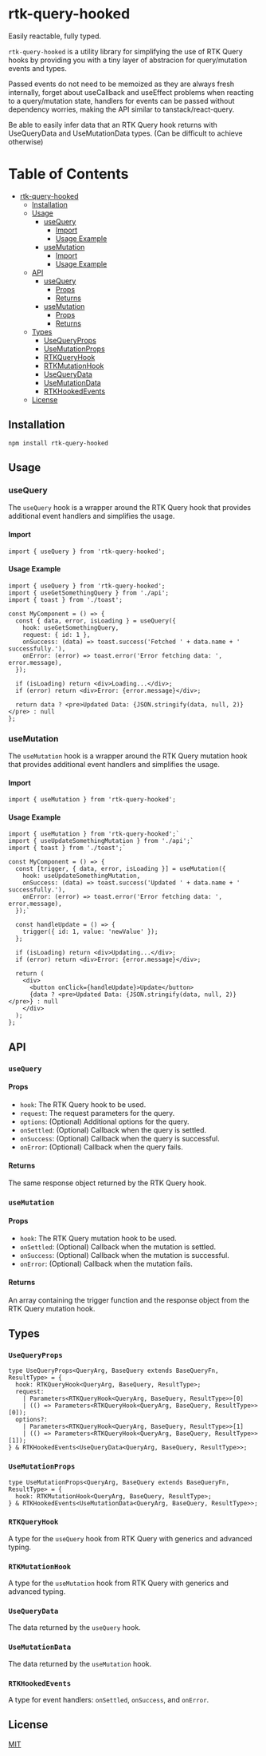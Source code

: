 # rtk-query-hooked

Easily reactable, fully typed.

`rtk-query-hooked` is a utility library for simplifying the use of RTK Query hooks by providing you with a tiny layer of abstracion for query/mutation events and types.

Passed events do not need to be memoized as they are always fresh internally, forget about useCallback and useEffect problems when reacting to a query/mutation state, handlers for events can be passed without dependency worries, making the API similar to tanstack/react-query.

Be able to easily infer data that an RTK Query hook returns with UseQueryData and UseMutationData types. (Can be difficult to achieve otherwise)

# Table of Contents

- [rtk-query-hooked](#rtk-query-hooked)
  - [Installation](#installation)
  - [Usage](#usage)
    - [useQuery](#usequery)
      - [Import](#import)
      - [Usage Example](#usage-example)
    - [useMutation](#usemutation)
      - [Import](#import-1)
      - [Usage Example](#usage-example-1)
  - [API](#api)
    - [useQuery](#usequery-1)
      - [Props](#props)
      - [Returns](#returns)
    - [useMutation](#usemutation-1)
      - [Props](#props-1)
      - [Returns](#returns-1)
  - [Types](#types)
    - [UseQueryProps](#usequeryprops)
    - [UseMutationProps](#usemutationprops)
    - [RTKQueryHook](#rtkqueryhook)
    - [RTKMutationHook](#rtkmutationhook)
    - [UseQueryData](#usequerydata)
    - [UseMutationData](#usemutationdata)
    - [RTKHookedEvents](#rtkhookedevents)
  - [License](#license)

## Installation

`npm install rtk-query-hooked`

## Usage

### useQuery

The `useQuery` hook is a wrapper around the RTK Query hook that provides additional event handlers and simplifies the usage.

#### Import

`import { useQuery } from 'rtk-query-hooked';`

#### Usage Example

```
import { useQuery } from 'rtk-query-hooked';
import { useGetSomethingQuery } from './api';
import { toast } from './toast';

const MyComponent = () => {
  const { data, error, isLoading } = useQuery({
    hook: useGetSomethingQuery,
    request: { id: 1 },
    onSuccess: (data) => toast.success('Fetched ' + data.name + ' successfully.'),
    onError: (error) => toast.error('Error fetching data: ', error.message),
  });

  if (isLoading) return <div>Loading...</div>;
  if (error) return <div>Error: {error.message}</div>;

  return data ? <pre>Updated Data: {JSON.stringify(data, null, 2)}</pre> : null
};
```

### useMutation

The `useMutation` hook is a wrapper around the RTK Query mutation hook that provides additional event handlers and simplifies the usage.

#### Import

```import { useMutation } from 'rtk-query-hooked';```

#### Usage Example

```
import { useMutation } from 'rtk-query-hooked';`
import { useUpdateSomethingMutation } from './api';`
import { toast } from './toast';`

const MyComponent = () => {
  const [trigger, { data, error, isLoading }] = useMutation({
    hook: useUpdateSomethingMutation,
    onSuccess: (data) => toast.success('Updated ' + data.name + ' successfully.'),
    onError: (error) => toast.error('Error fetching data: ', error.message),
  });`

  const handleUpdate = () => {
    trigger({ id: 1, value: 'newValue' });
  };

  if (isLoading) return <div>Updating...</div>;
  if (error) return <div>Error: {error.message}</div>;

  return (
    <div>
      <button onClick={handleUpdate}>Update</button>
      {data ? <pre>Updated Data: {JSON.stringify(data, null, 2)}</pre>} : null
    </div>
  );
};
```

## API

### `useQuery`

#### Props

- `hook`: The RTK Query hook to be used.
- `request`: The request parameters for the query.
- `options`: (Optional) Additional options for the query.
- `onSettled`: (Optional) Callback when the query is settled.
- `onSuccess`: (Optional) Callback when the query is successful.
- `onError`: (Optional) Callback when the query fails.

#### Returns

The same response object returned by the RTK Query hook.

### `useMutation`

#### Props

- `hook`: The RTK Query mutation hook to be used.
- `onSettled`: (Optional) Callback when the mutation is settled.
- `onSuccess`: (Optional) Callback when the mutation is successful.
- `onError`: (Optional) Callback when the mutation fails.

#### Returns

An array containing the trigger function and the response object from the RTK Query mutation hook.

## Types

### `UseQueryProps`

```
type UseQueryProps<QueryArg, BaseQuery extends BaseQueryFn, ResultType> = {
  hook: RTKQueryHook<QueryArg, BaseQuery, ResultType>;
  request:
    | Parameters<RTKQueryHook<QueryArg, BaseQuery, ResultType>>[0]
    | (() => Parameters<RTKQueryHook<QueryArg, BaseQuery, ResultType>>[0]);
  options?:
    | Parameters<RTKQueryHook<QueryArg, BaseQuery, ResultType>>[1]
    | (() => Parameters<RTKQueryHook<QueryArg, BaseQuery, ResultType>>[1]);
} & RTKHookedEvents<UseQueryData<QueryArg, BaseQuery, ResultType>>;
```

### `UseMutationProps`

```
type UseMutationProps<QueryArg, BaseQuery extends BaseQueryFn, ResultType> = {
  hook: RTKMutationHook<QueryArg, BaseQuery, ResultType>;
} & RTKHookedEvents<UseMutationData<QueryArg, BaseQuery, ResultType>>;
```

### `RTKQueryHook`

A type for the `useQuery` hook from RTK Query with generics and advanced typing.

### `RTKMutationHook`

A type for the `useMutation` hook from RTK Query with generics and advanced typing.

### `UseQueryData`

The data returned by the `useQuery` hook.

### `UseMutationData`

The data returned by the `useMutation` hook.

### `RTKHookedEvents`

A type for event handlers: `onSettled`, `onSuccess`, and `onError`.

## License

[MIT](LICENSE)
